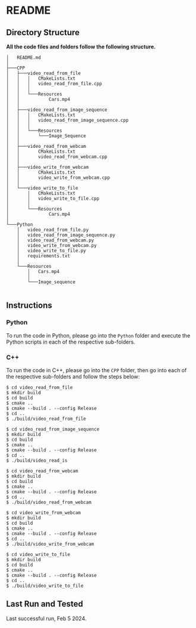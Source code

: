# README

## Directory Structure

**All the code files and folders follow the following structure.**

```
│   README.md
│
├───CPP
│   ├───video_read_from_file
│   │   │   CMakeLists.txt
│   │   │   video_read_from_file.cpp
│   │   │
│   │   └───Resources
│   │           Cars.mp4
│   │
│   ├───video_read_from_image_sequence
│   │   │   CMakeLists.txt
│   │   │   video_read_from_image_sequence.cpp
│   │   │
│   │   └───Resources
│   │       └───Image_Sequence
│   │
│   ├───video_read_from_webcam
│   │       CMakeLists.txt
│   │       video_read_from_webcam.cpp
│   │
│   ├───video_write_from_webcam
│   │       CMakeLists.txt
│   │       video_write_from_webcam.cpp
│   │
│   └───video_write_to_file
│       │   CMakeLists.txt
│       │   video_write_to_file.cpp
│       │
│       └───Resources
│               Cars.mp4
│
└───Python
    │   video_read_from_file.py
    │   video_read_from_image_sequence.py
    │   video_read_from_webcam.py
    │   video_write_from_webcam.py
    │   video_write_to_file.py
    │   requirements.txt
    │
    └───Resources
        │   Cars.mp4
        │
        └───Image_sequence
                
```



## Instructions

### Python

To run the code in Python, please go into the `Python` folder and execute the Python scripts in each of the respective sub-folders.

### C++

To run the code in C++, please go into the `CPP` folder, then go into each of the respective sub-folders and follow the steps below:

```
$ cd video_read_from_file
$ mkdir build
$ cd build
$ cmake ..
$ cmake --build . --config Release
$ cd ..
$ ./build/video_read_from_file
```

```
$ cd video_read_from_image_sequence
$ mkdir build
$ cd build
$ cmake ..
$ cmake --build . --config Release
$ cd ..
$ ./build/video_read_is
```

```
$ cd video_read_from_webcam
$ mkdir build
$ cd build
$ cmake ..
$ cmake --build . --config Release
$ cd ..
$ ./build/video_read_from_webcam
```

```
$ cd video_write_from_webcam
$ mkdir build
$ cd build
$ cmake ..
$ cmake --build . --config Release
$ cd ..
$ ./build/video_write_from_webcam
```

```
$ cd video_write_to_file
$ mkdir build
$ cd build
$ cmake ..
$ cmake --build . --config Release
$ cd ..
$ ./build/video_write_to_file
```

## Last Run and Tested

Last successful run, Feb 5 2024.